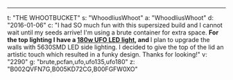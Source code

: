 ---
t: "THE WHOOTBUCKET"
s: "WhoodliusWhoot"
a: "WhoodliusWhoot"
d: "2016-01-06"
c: "I had SO much fun with this supersized build and I cannot wait until my seeds arrive! I'm using a brute container for extra space. <strong>For the top lighting I have a <a href='https://amzn.to/36NO5zr'>180w UFO LED light</a>, and </strong>I plan to upgrade the walls with 5630SMD LED side lighting. I decided to give the top of the lid an artistic touch which resulted in a funky design. Thanks for looking!"
v: "2290"
g: "brute,pcfan,ufo,ufo135,ufo180"
z: "B002QVFN7G,B005KD72CG,B00FGFW0XO"
